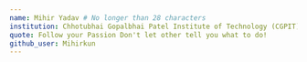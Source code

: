 ```yaml
---
name: Mihir Yadav # No longer than 28 characters
institution: Chhotubhai Gopalbhai Patel Institute of Technology (CGPIT)
quote: Follow your Passion Don't let other tell you what to do! 
github_user: Mihirkun
---
```

